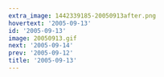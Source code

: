 ```yaml
---
extra_image: 1442339185-20050913after.png
hovertext: '2005-09-13'
id: '2005-09-13'
image: 20050913.gif
next: '2005-09-14'
prev: '2005-09-12'
title: '2005-09-13'
---
```

